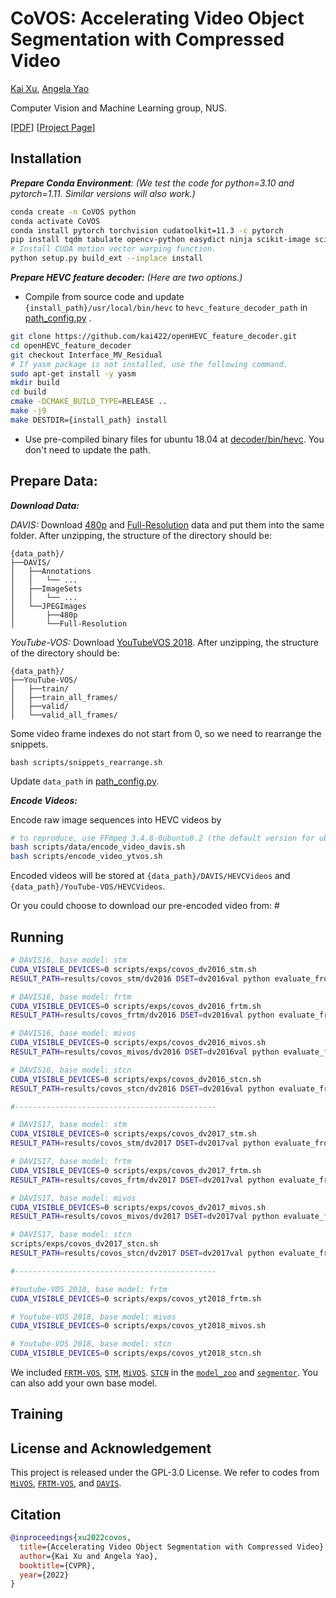 # CoVOS: Accelerating Video Object Segmentation with Compressed Video

[Kai Xu](#), [Angela Yao](https://www.comp.nus.edu.sg/~ayao/)

Computer Vision and Machine Learning group, NUS.

\[[PDF](https://arxiv.org/abs/2107.12192)\] \[[Project Page](https://kai422.github.io/CoVOS/)\]



## Installation
***Prepare Conda Environment**: (We test the code for python=3.10 and pytorch=1.11. Similar versions will also work.)* 

```bash
conda create -n CoVOS python
conda activate CoVOS
conda install pytorch torchvision cudatoolkit=11.3 -c pytorch
pip install tqdm tabulate opencv-python easydict ninja scikit-image scikit-video
# Install CUDA motion vector warping function.
python setup.py build_ext --inplace install
```

***Prepare HEVC feature decoder:** (Here are two options.)*

* Compile from source code and update `{install_path}/usr/local/bin/hevc` to `hevc_feature_decoder_path` in [path_config.py](path_config.py) .
```bash
git clone https://github.com/kai422/openHEVC_feature_decoder.git
cd openHEVC_feature_decoder
git checkout Interface_MV_Residual
# If yasm package is not installed, use the following command. 
sudo apt-get install -y yasm
mkdir build
cd build
cmake -DCMAKE_BUILD_TYPE=RELEASE ..
make -j9
make DESTDIR={install_path} install
```
 

* Use pre-compiled binary files for ubuntu 18.04 at [decoder/bin/hevc](decoder/bin). You don't need to update the path.



## Prepare Data:

***Download Data:***

*DAVIS:* Download [480p](https://data.vision.ee.ethz.ch/csergi/share/davis/DAVIS-2017-trainval-480p.zip) and [Full-Resolution](https://data.vision.ee.ethz.ch/csergi/share/davis/DAVIS-2017-trainval-Full-Resolution.zip) data and put them into the same folder.
After unzipping, the structure of the directory should be:
```
{data_path}/
├──DAVIS/
│   ├──Annotations
│   │   └── ... 
│   ├──ImageSets
│   │   └── ...  
│   └──JPEGImages
│       ├──480p
│       └──Full-Resolution
```


*YouTube-VOS:* Download [YouTubeVOS 2018](https://youtube-vos.org/dataset/). After unzipping, the structure of the directory should be:
```
{data_path}/
├──YouTube-VOS/
│   ├──train/
│   ├──train_all_frames/
│   ├──valid/
│   └──valid_all_frames/
```
Some video frame indexes do not start from 0, so we need to rearrange the snippets.
```
bash scripts/snippets_rearrange.sh
```

Update `data_path` in [path_config.py](path_config.py).  



***Encode Videos:***

Encode raw image sequences into HEVC videos by
```bash
# to reproduce, use FFmpeg 3.4.8-0ubuntu0.2 (the default version for ubuntu 18.04)
bash scripts/data/encode_video_davis.sh
bash scripts/encode_video_ytvos.sh
```
Encoded videos will be stored at `{data_path}/DAVIS/HEVCVideos` and `{data_path}/YouTube-VOS/HEVCVideos`.

Or you could choose to download our pre-encoded video from: #



## Running
```bash
# DAVIS16, base model: stm
CUDA_VISIBLE_DEVICES=0 scripts/exps/covos_dv2016_stm.sh
RESULT_PATH=results/covos_stm/dv2016 DSET=dv2016val python evaluate_from_folder.py

# DAVIS16, base model: frtm
CUDA_VISIBLE_DEVICES=0 scripts/exps/covos_dv2016_frtm.sh
RESULT_PATH=results/covos_frtm/dv2016 DSET=dv2016val python evaluate_from_folder.py

# DAVIS16, base model: mivos
CUDA_VISIBLE_DEVICES=0 scripts/exps/covos_dv2016_mivos.sh
RESULT_PATH=results/covos_mivos/dv2016 DSET=dv2016val python evaluate_from_folder.py

# DAVIS16, base model: stcn
CUDA_VISIBLE_DEVICES=0 scripts/exps/covos_dv2016_stcn.sh
RESULT_PATH=results/covos_stcn/dv2016 DSET=dv2016val python evaluate_from_folder.py 

#---------------------------------------------

# DAVIS17, base model: stm
CUDA_VISIBLE_DEVICES=0 scripts/exps/covos_dv2017_stm.sh
RESULT_PATH=results/covos_stm/dv2017 DSET=dv2017val python evaluate_from_folder.py

# DAVIS17, base model: frtm
CUDA_VISIBLE_DEVICES=0 scripts/exps/covos_dv2017_frtm.sh
RESULT_PATH=results/covos_frtm/dv2017 DSET=dv2017val python evaluate_from_folder.py

# DAVIS17, base model: mivos
CUDA_VISIBLE_DEVICES=0 scripts/exps/covos_dv2017_mivos.sh
RESULT_PATH=results/covos_mivos/dv2017 DSET=dv2017val python evaluate_from_folder.py

# DAVIS17, base model: stcn
scripts/exps/covos_dv2017_stcn.sh
RESULT_PATH=results/covos_stcn/dv2017 DSET=dv2017val python evaluate_from_folder.py

#---------------------------------------------

#Youtube-VOS 2018, base model: frtm
CUDA_VISIBLE_DEVICES=0 scripts/exps/covos_yt2018_frtm.sh

# Youtube-VOS 2018, base model: mivos
CUDA_VISIBLE_DEVICES=0 scripts/exps/covos_yt2018_mivos.sh

# Youtube-VOS 2018, base model: stcn
CUDA_VISIBLE_DEVICES=0 scripts/exps/covos_yt2018_stcn.sh
```

We included [`FRTM-VOS`](https://github.com/andr345/frtm-vos), [`STM`](https://github.com/seoungwugoh/STM), [`MiVOS`](https://github.com/hkchengrex/MiVOS). [`STCN`](https://github.com/hkchengrex/STCN) in the [`model_zoo`](model_zoo) and [`segmentor`](segmentor). You can also add your own base model.



## Training



## License and Acknowledgement
This project is released under the GPL-3.0 License.  We refer to codes from [`MiVOS`](https://github.com/hkchengrex/MiVOS), [`FRTM-VOS`](https://github.com/andr345/frtm-vos), and [`DAVIS`](https://github.com/davisvideochallenge/davis2017-evaluation).


## Citation


```bibtex
@inproceedings{xu2022covos,
  title={Accelerating Video Object Segmentation with Compressed Video},
  author={Kai Xu and Angela Yao},
  booktitle={CVPR},
  year={2022}
}
```